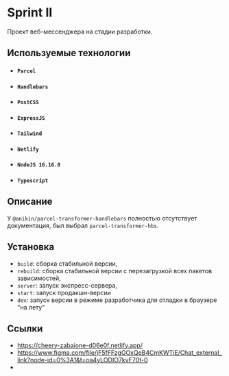 # Sprint II

Проект веб-мессенджера на стадии разработки.


## Используемые технологии

- #### `Parcel`
- #### `Handlebars`
- #### `PostCSS`
- #### `ExpressJS`
- #### `Tailwind`
- #### `Netlify`
- #### `NodeJS 16.16.0`
- #### `Typescript`

## Описание

У `@anikin/parcel-transformer-handlebars` полностью отсутствует документация, был выбрал `parcel-transformer-hbs`. 

## Установка

- `build`: сборка стабильной версии,
- `rebuild`: сборка стабильной версии с перезагрузкой всех пакетов зависимостей,
- `server`: запуск экспресс-сервера,
- `start`: запуск продакшн-версии
- `dev`: запуск версии в режиме разработчика для отладки в браузере "на лету"


## Ссылки

- https://cheery-zabaione-d06e0f.netlify.app/
- https://www.figma.com/file/jF5fFFzgGOxQeB4CmKWTiE/Chat_external_link?node-id=0%3A1&t=oa4yLODIO7kvF70t-0
- 